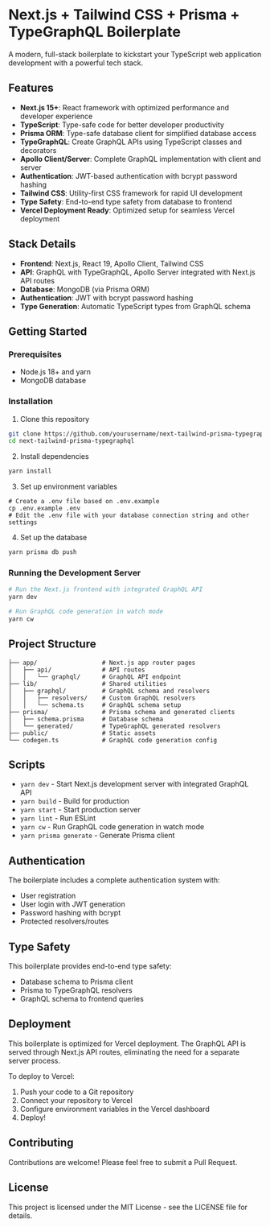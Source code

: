 # Next.js + Tailwind CSS + Prisma + TypeGraphQL Boilerplate

A modern, full-stack boilerplate to kickstart your TypeScript web application development with a powerful tech stack.

## Features

- **Next.js 15+**: React framework with optimized performance and developer experience
- **TypeScript**: Type-safe code for better developer productivity
- **Prisma ORM**: Type-safe database client for simplified database access
- **TypeGraphQL**: Create GraphQL APIs using TypeScript classes and decorators
- **Apollo Client/Server**: Complete GraphQL implementation with client and server
- **Authentication**: JWT-based authentication with bcrypt password hashing
- **Tailwind CSS**: Utility-first CSS framework for rapid UI development
- **Type Safety**: End-to-end type safety from database to frontend
- **Vercel Deployment Ready**: Optimized setup for seamless Vercel deployment

## Stack Details

- **Frontend**: Next.js, React 19, Apollo Client, Tailwind CSS
- **API**: GraphQL with TypeGraphQL, Apollo Server integrated with Next.js API routes
- **Database**: MongoDB (via Prisma ORM)
- **Authentication**: JWT with bcrypt password hashing
- **Type Generation**: Automatic TypeScript types from GraphQL schema

## Getting Started

### Prerequisites

- Node.js 18+ and yarn
- MongoDB database

### Installation

1. Clone this repository

```bash
git clone https://github.com/yourusername/next-tailwind-prisma-typegraphql.git
cd next-tailwind-prisma-typegraphql
```

2. Install dependencies

```bash
yarn install
```

3. Set up environment variables

```
# Create a .env file based on .env.example
cp .env.example .env
# Edit the .env file with your database connection string and other settings
```

4. Set up the database

```bash
yarn prisma db push
```

### Running the Development Server

```bash
# Run the Next.js frontend with integrated GraphQL API
yarn dev

# Run GraphQL code generation in watch mode
yarn cw
```

## Project Structure

```
├── app/                  # Next.js app router pages
│   ├── api/              # API routes
│   │   └── graphql/      # GraphQL API endpoint
├── lib/                  # Shared utilities
│   ├── graphql/          # GraphQL schema and resolvers
│   │   ├── resolvers/    # Custom GraphQL resolvers
│   │   └── schema.ts     # GraphQL schema setup
├── prisma/               # Prisma schema and generated clients
│   ├── schema.prisma     # Database schema
│   └── generated/        # TypeGraphQL generated resolvers
├── public/               # Static assets
└── codegen.ts            # GraphQL code generation config
```

## Scripts

- `yarn dev` - Start Next.js development server with integrated GraphQL API
- `yarn build` - Build for production
- `yarn start` - Start production server
- `yarn lint` - Run ESLint
- `yarn cw` - Run GraphQL code generation in watch mode
- `yarn prisma generate` - Generate Prisma client

## Authentication

The boilerplate includes a complete authentication system with:

- User registration
- User login with JWT generation
- Password hashing with bcrypt
- Protected resolvers/routes

## Type Safety

This boilerplate provides end-to-end type safety:

- Database schema to Prisma client
- Prisma to TypeGraphQL resolvers
- GraphQL schema to frontend queries

## Deployment

This boilerplate is optimized for Vercel deployment. The GraphQL API is served through Next.js API routes, eliminating the need for a separate server process.

To deploy to Vercel:

1. Push your code to a Git repository
2. Connect your repository to Vercel
3. Configure environment variables in the Vercel dashboard
4. Deploy!

## Contributing

Contributions are welcome! Please feel free to submit a Pull Request.

## License

This project is licensed under the MIT License - see the LICENSE file for details.
